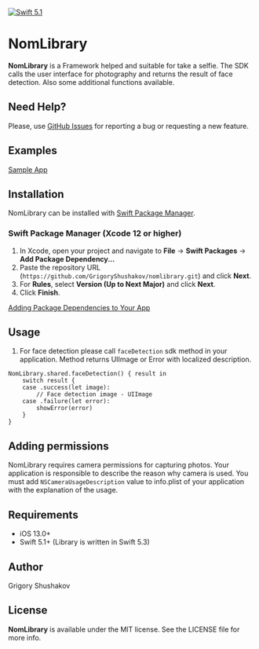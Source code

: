 
[![Swift 5.1](https://img.shields.io/badge/swift-5.1-red.svg?style=flat)](https://developer.apple.com/swift)

# NomLibrary

**NomLibrary** is a Framework helped and suitable for take a selfie. The SDK calls the user interface for photography and returns the result of face detection. Also some additional functions available.


## Need Help?

Please, use [GitHub Issues](https://github.com/GrigoryShushakov/nomlibrary/issues) for reporting a bug or requesting a new feature.


## Examples

[Sample App](https://github.com/GrigoryShushakov/client-app-nomlibrary)


## Installation

NomLibrary can be installed with [Swift Package Manager](https://swift.org/package-manager/).
### Swift Package Manager (Xcode 12 or higher)

1. In Xcode, open your project and navigate to **File** → **Swift Packages** → **Add Package Dependency...**
2. Paste the repository URL (`https://github.com/GrigoryShushakov/nomlibrary.git`) and click **Next**.
3. For **Rules**, select **Version (Up to Next Major)** and click **Next**.
4. Click **Finish**.

[Adding Package Dependencies to Your App](https://developer.apple.com/documentation/swift_packages/adding_package_dependencies_to_your_app)


## Usage

1. For face detection please call `faceDetection` sdk method in your application.
Method returns UIImage or Error with localized description.

```
NomLibrary.shared.faceDetection() { result in
    switch result {
    case .success(let image):
        // Face detection image - UIImage
    case .failure(let error):
        showError(error)
    }
}
```

## Adding permissions

NomLibrary requires camera permissions for capturing photos. Your application is responsible to describe the reason why camera is used. You must add `NSCameraUsageDescription` value to info.plist of your application with the explanation of the usage.


## Requirements

- iOS 13.0+
- Swift 5.1+ (Library is written in Swift 5.3)


## Author

Grigory Shushakov


## License

**NomLibrary** is available under the MIT license. See the LICENSE file for more info.

